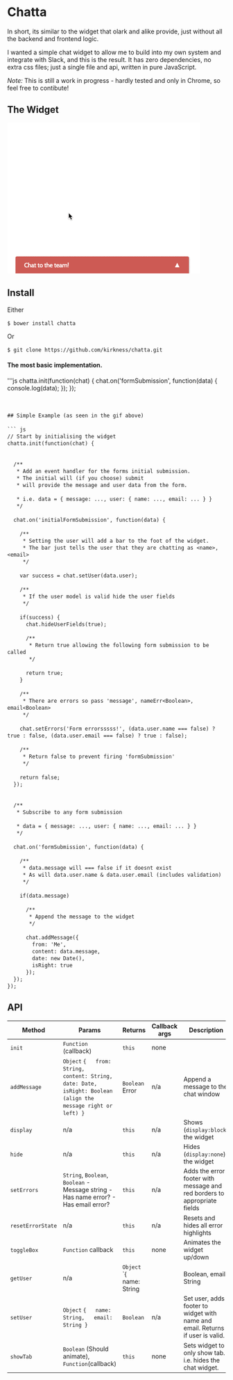 
# Chatta

In short, its similar to the widget that olark and alike provide, just without all the backend and frontend logic.

I wanted a simple chat widget to allow me to build into my own system and integrate with Slack, and this is the result. It has zero dependencies, no extra css files; just a single file and api, written in pure JavaScript.

*Note:* This is still a work in progress - hardly tested and only in Chrome, so feel free to contibute!

## The Widget

![Website Chat Widget (Chatta)](https://github.com/kirkness/chatta/blob/master/example.gif)

## Install

Either

```
$ bower install chatta
```
Or
```
$ git clone https://github.com/kirkness/chatta.git
```

#### The most basic implementation.

'''js
chatta.init(function(chat) {
  chat.on('formSubmission', function(data) {
    console.log(data);
  });
});
```


## Simple Example (as seen in the gif above)

``` js
// Start by initialising the widget
chatta.init(function(chat) {


  /**
   * Add an event handler for the forms initial submission.
   * The initial will (if you choose) submit
   * will provide the message and user data from the form.

   * i.e. data = { message: ..., user: { name: ..., email: ... } }
   */

  chat.on('initialFormSubmission', function(data) {

    /**
     * Setting the user will add a bar to the foot of the widget.
     * The bar just tells the user that they are chatting as <name>, <email>
     */

    var success = chat.setUser(data.user);

    /**
     * If the user model is valid hide the user fields
     */

    if(success) {
      chat.hideUserFields(true);

      /**
       * Return true allowing the following form submission to be called
       */

      return true;
    }

    /**
     * There are errors so pass 'message', nameErr<Boolean>, email<Boolean>
     */

    chat.setErrors('Form errorsssss!', (data.user.name === false) ? true : false, (data.user.email === false) ? true : false);

    /**
     * Return false to prevent firing 'formSubmission'
     */

    return false;
  });


  /**
   * Subscribe to any form submission

   * data = { message: ..., user: { name: ..., email: ... } }
   */

  chat.on('formSubmission', function(data) {

    /**
     * data.message will === false if it doesnt exist
     * As will data.user.name & data.user.email (includes validation)
     */

    if(data.message)

      /**
       * Append the message to the widget
       */

      chat.addMessage({
        from: 'Me',
        content: data.message,
        date: new Date(),
        isRight: true
      });
  });
});
```

## API
| Method            | Params                                                                                                               | Returns                                                          | Callback args | Description                                                                    |
|-------------------|----------------------------------------------------------------------------------------------------------------------|------------------------------------------------------------------|---------------|--------------------------------------------------------------------------------|
| `init`            | `Function` (callback)                                                                                                | `this`                                                           | none          |                                                                                |
| `addMessage`      | `Object` `{   from: String,   content: String,   date: Date,   isRight: Boolean (align the message right or left) }` | `Boolean` Error                                                  | n/a           | Append a message to the chat window                                            |
| `display`         | n/a                                                                                                                  | `this`                                                           | n/a           | Shows (`display:block`) the widget                                             |
| `hide`            | n/a                                                                                                                  | `this`                                                           | n/a           | Hides (`display:none`) the widget                                              |
| `setErrors`       | `String`, `Boolean`, `Boolean`  - Message string  - Has name error?  - Has email error?                              | `this`                                                           | n/a           | Adds the error footer with message and red borders to appropriate fields       |
| `resetErrorState` | n/a                                                                                                                  | `this`                                                           | n/a           | Resets and hides all error highlights                                          |
| `toggleBox`       | `Function` callback                                                                                                  | `this`                                                           | none          | Animates the widget up/down                                                    |
| `getUser`         | n/a                                                                                                                  | `Object` `{   name: String||Boolean,   email: String||Boolean }` | n/a           | Get the user                                                                   |
| `setUser`         | `Object` `{   name: String,   email: String }`                                                                       | `Boolean`                                                        | n/a           | Set user, adds footer to widget with name and email. Returns if user is valid. |
| `showTab`         | `Boolean` (Should animate), `Function`(callback)                                                                     | `this`                                                           | none          | Sets widget to only show tab. i.e. hides the chat widget.                      |
